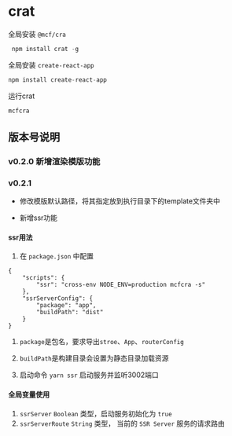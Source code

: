 # crat

全局安装 `@mcf/cra`

```js
 npm install crat -g
```

全局安装 `create-react-app` 

```js
npm install create-react-app
```

运行crat

```js
mcfcra
```

## 版本号说明

### v0.2.0 新增渲染模版功能

### v0.2.1

- 修改模版默认路径，将其指定放到执行目录下的template文件夹中

- 新增ssr功能 

#### ssr用法

1. 在 `package.json` 中配置
```
{
    "scripts": {
        "ssr": "cross-env NODE_ENV=production mcfcra -s"
    },
    "ssrServerConfig": {
        "package": "app",        
        "buildPath": "dist"
    }
}
```
1. `package`是包名，要求导出`stroe`、`App`、`routerConfig`
2. `buildPath`是构建目录会设置为静态目录加载资源

4. 启动命令 `yarn ssr` 启动服务并监听3002端口

#### 全局变量使用

1. `ssrServer`  `Boolean` 类型，启动服务初始化为 `true`
2. `ssrServerRoute`  `String`  类型， 当前的 `SSR Server` 服务的请求路由